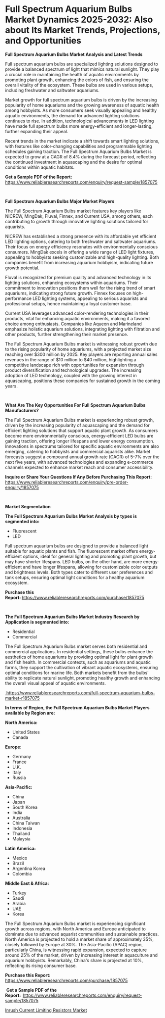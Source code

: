 <p><h1>Full Spectrum Aquarium Bulbs Market Dynamics 2025-2032: Also about Its Market Trends, Projections, and Opportunities</h1></p><p><strong>Full Spectrum Aquarium Bulbs Market Analysis and Latest Trends</strong></p>
<p><p>Full spectrum aquarium bulbs are specialized lighting solutions designed to provide a balanced spectrum of light that mimics natural sunlight. They play a crucial role in maintaining the health of aquatic environments by promoting plant growth, enhancing the colors of fish, and ensuring the overall vitality of the ecosystem. These bulbs are used in various setups, including freshwater and saltwater aquariums.</p><p>Market growth for full spectrum aquarium bulbs is driven by the increasing popularity of home aquariums and the growing awareness of aquatic health among hobbyists. As more consumers seek visually appealing and healthy aquatic environments, the demand for advanced lighting solutions continues to rise. In addition, technological advancements in LED lighting have made full spectrum bulbs more energy-efficient and longer-lasting, further expanding their appeal.</p><p>Recent trends in the market indicate a shift towards smart lighting solutions, with features like color-changing capabilities and programmable lighting schedules gaining traction. The Full Spectrum Aquarium Bulbs Market is expected to grow at a CAGR of 8.4% during the forecast period, reflecting the continued investment in aquascaping and the desire for optimal conditions within aquatic habitats.</p></p>
<p><strong>Get a Sample PDF of the Report:&nbsp;</strong> <a href="https://www.reliableresearchreports.com/enquiry/request-sample/1857075?utm_campaign=2652&utm_medium=2&utm_source=Github&utm_content=ia&utm_term=27032025&utm_id=full-spectrum-aquarium-bulbs">https://www.reliableresearchreports.com/enquiry/request-sample/1857075</a></p>
<p>&nbsp;</p>
<p><strong>Full Spectrum Aquarium Bulbs Major Market Players</strong></p>
<p><p>The Full Spectrum Aquarium Bulbs market features key players like NICREW, MingDak, Fluval, Finnex, and Current USA, among others, each contributing to growth through innovative lighting solutions tailored for aquarists.</p><p>NICREW has established a strong presence with its affordable yet efficient LED lighting options, catering to both freshwater and saltwater aquariums. Their focus on energy efficiency resonates with environmentally conscious consumers. MingDak excels in offering a wide range of LED light fixtures, appealing to hobbyists seeking customizable and high-quality lighting. Both companies benefit from increasing aquarium hobbyism, indicating future growth potential.</p><p>Fluval is recognized for premium quality and advanced technology in its lighting solutions, enhancing ecosystems within aquariums. Their commitment to innovation positions them well for the rising trend of smart aquariums, indicating strong future growth. Finnex focuses on high-performance LED lighting systems, appealing to serious aquarists and professional setups, hence maintaining a loyal customer base.</p><p>Current USA leverages advanced color-rendering technologies in their products, vital for enhancing aquatic environments, making it a favored choice among enthusiasts. Companies like Aqueon and Marineland emphasize holistic aquarium solutions, integrating lighting with filtration and other products, further strengthening their market presence.</p><p>The Full Spectrum Aquarium Bulbs market is witnessing robust growth due to the rising popularity of home aquariums, with a projected market size reaching over $300 million by 2025. Key players are reporting annual sales revenues in the range of $10 million to $40 million, highlighting a competitive landscape rich with opportunities for expansion through product diversification and technological upgrades. The increasing adoption of LED technology, coupled with the growing interest in aquascaping, positions these companies for sustained growth in the coming years.</p></p>
<p>&nbsp;</p>
<p><strong>What Are The Key Opportunities For Full Spectrum Aquarium Bulbs Manufacturers?</strong></p>
<p><p>The Full Spectrum Aquarium Bulbs market is experiencing robust growth, driven by the increasing popularity of aquascaping and the demand for efficient lighting solutions that support aquatic plant growth. As consumers become more environmentally conscious, energy-efficient LED bulbs are gaining traction, offering longer lifespans and lower energy consumption. Innovations in spectrums tailored for specific aquatic environments are also emerging, catering to hobbyists and commercial aquarists alike. Market forecasts suggest a compound annual growth rate (CAGR) of 5-7% over the next five years, with advanced technologies and expanding e-commerce channels expected to enhance market reach and consumer accessibility.</p></p>
<p><strong>Inquire or Share Your Questions If Any Before Purchasing This Report:</strong> <a href="https://www.reliableresearchreports.com/enquiry/pre-order-enquiry/1857075?utm_campaign=2652&utm_medium=2&utm_source=Github&utm_content=ia&utm_term=27032025&utm_id=full-spectrum-aquarium-bulbs">https://www.reliableresearchreports.com/enquiry/pre-order-enquiry/1857075</a></p>
<p>&nbsp;</p>
<p><strong>Market Segmentation</strong></p>
<p><strong>The Full Spectrum Aquarium Bulbs Market Analysis by types is segmented into:</strong></p>
<p><ul><li>Fluorescent</li><li>LED</li></ul></p>
<p><p>Full spectrum aquarium bulbs are designed to provide a balanced light suitable for aquatic plants and fish. The fluorescent market offers energy-efficient options, ideal for general lighting and promoting plant growth, but may have shorter lifespans. LED bulbs, on the other hand, are more energy-efficient and have longer lifespans, allowing for customizable color outputs and brightness levels. Both types cater to different user preferences and tank setups, ensuring optimal light conditions for a healthy aquarium ecosystem.</p></p>
<p><strong>Purchase this Report:&nbsp;</strong><a href="https://www.reliableresearchreports.com/purchase/1857075?utm_campaign=2652&utm_medium=2&utm_source=Github&utm_content=ia&utm_term=27032025&utm_id=full-spectrum-aquarium-bulbs">https://www.reliableresearchreports.com/purchase/1857075</a></p>
<p>&nbsp;</p>
<p><strong>The Full Spectrum Aquarium Bulbs Market Industry Research by Application is segmented into:</strong></p>
<p><ul><li>Residential</li><li>Commercial</li></ul></p>
<p><p>The Full Spectrum Aquarium Bulbs market serves both residential and commercial applications. In residential settings, these bulbs enhance the aesthetics of home aquariums by providing optimal light for plant growth and fish health. In commercial contexts, such as aquariums and aquatic farms, they support the cultivation of vibrant aquatic ecosystems, ensuring optimal conditions for marine life. Both markets benefit from the bulbs' ability to replicate natural sunlight, promoting healthy growth and enhancing the overall visual appeal of aquatic environments.</p></p>
<p><a href="https://www.reliableresearchreports.com/full-spectrum-aquarium-bulbs-market-r1857075?utm_campaign=2652&utm_medium=2&utm_source=Github&utm_content=ia&utm_term=27032025&utm_id=full-spectrum-aquarium-bulbs">&nbsp;https://www.reliableresearchreports.com/full-spectrum-aquarium-bulbs-market-r1857075</a></p>
<p><strong>In terms of Region, the Full Spectrum Aquarium Bulbs Market Players available by Region are:</strong></p>
<p>
    <p> <strong> North America: </strong>
        <ul>
            <li>United States</li>
            <li>Canada</li>
        </ul>
        </p> 
    <p> <strong> Europe: </strong>
        <ul>
            <li>Germany</li>
            <li>France</li>
            <li>U.K.</li>
            <li>Italy</li>
            <li>Russia</li>
        </ul>
        </p> 
    <p> <strong> Asia-Pacific: </strong>
        <ul>
            <li>China</li>
            <li>Japan</li>
            <li>South Korea</li>
            <li>India</li>
            <li>Australia</li>
            <li>China Taiwan</li>
            <li>Indonesia</li>
            <li>Thailand</li>
            <li>Malaysia</li>
        </ul>
        </p> 
    <p> <strong> Latin America: </strong>
        <ul>
            <li>Mexico</li>
            <li>Brazil</li>
            <li>Argentina Korea</li>
            <li>Colombia</li>
        </ul>
        </p> 
    <p> <strong> Middle East & Africa: </strong>
        <ul>
            <li>Turkey</li>
            <li>Saudi</li>
            <li>Arabia</li>
            <li>UAE</li>
            <li>Korea</li>
        </ul>
    </p>
    </p>
<p><p>The Full Spectrum Aquarium Bulbs market is experiencing significant growth across regions, with North America and Europe anticipated to dominate due to advanced aquarist communities and sustainable practices. North America is projected to hold a market share of approximately 35%, closely followed by Europe at 30%. The Asia-Pacific (APAC) region, particularly China, is witnessing rapid expansion, expected to capture around 25% of the market, driven by increasing interest in aquaculture and aquarium hobbyists. Remarkably, China's share is projected at 10%, reflecting its rising consumer base.</p></p>
<p><strong>Purchase this Report: </strong><a href="https://www.reliableresearchreports.com/purchase/1857075?utm_campaign=2652&utm_medium=2&utm_source=Github&utm_content=ia&utm_term=27032025&utm_id=full-spectrum-aquarium-bulbs">https://www.reliableresearchreports.com/purchase/1857075</a></p>
<p>&nbsp;<strong>Get a Sample PDF of the Report:&nbsp;&nbsp;</strong><a href="https://www.reliableresearchreports.com/enquiry/request-sample/1857075?utm_campaign=2652&utm_medium=2&utm_source=Github&utm_content=ia&utm_term=27032025&utm_id=full-spectrum-aquarium-bulbs">https://www.reliableresearchreports.com/enquiry/request-sample/1857075</a></p>
<p><strong></strong></p>
<p><p><a href="https://github.com/oliveroste6/Market-Research-Report-List-1/blob/main/inrush-current-limiting-resistors-market.md?utm_campaign=2652&utm_medium=2&utm_source=Github&utm_content=ia&utm_term=27032025&utm_id=full-spectrum-aquarium-bulbs">Inrush Current Limiting Resistors Market</a></p></p>
